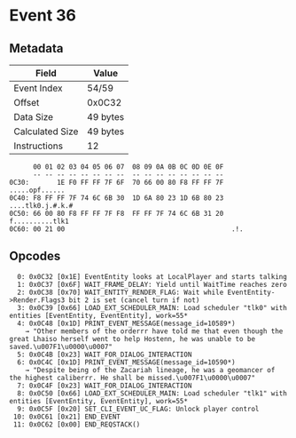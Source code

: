 # Event 36

## Metadata

| Field           | Value    |
|-----------------|----------|
| Event Index     | 54/59    |
| Offset          | 0x0C32   |
| Data Size       | 49 bytes |
| Calculated Size | 49 bytes |
| Instructions    | 12       |

```
      00 01 02 03 04 05 06 07  08 09 0A 0B 0C 0D 0E 0F
      -- -- -- -- -- -- -- --  -- -- -- -- -- -- -- --
0C30:       1E F0 FF FF 7F 6F  70 66 00 80 F8 FF FF 7F    .....opf......
0C40: F8 FF FF 7F 74 6C 6B 30  1D 6A 80 23 1D 6B 80 23  ....tlk0.j.#.k.#
0C50: 66 00 80 F8 FF FF 7F F8  FF FF 7F 74 6C 6B 31 20  f..........tlk1 
0C60: 00 21 00                                          .!.             
```

## Opcodes

```
  0: 0x0C32 [0x1E] EventEntity looks at LocalPlayer and starts talking
  1: 0x0C37 [0x6F] WAIT_FRAME_DELAY: Yield until WaitTime reaches zero
  2: 0x0C38 [0x70] WAIT_ENTITY_RENDER_FLAG: Wait while EventEntity->Render.Flags3 bit 2 is set (cancel turn if not)
  3: 0x0C39 [0x66] LOAD_EXT_SCHEDULER_MAIN: Load scheduler "tlk0" with entities [EventEntity, EventEntity], work=55*
  4: 0x0C48 [0x1D] PRINT_EVENT_MESSAGE(message_id=10589*)
    → "Other members of the orderrr have told me that even though the great Lhaiso herself went to help Hostenn, he was unable to be saved.\u007F1\u0000\u0007"
  5: 0x0C4B [0x23] WAIT_FOR_DIALOG_INTERACTION
  6: 0x0C4C [0x1D] PRINT_EVENT_MESSAGE(message_id=10590*)
    → "Despite being of the Zacariah lineage, he was a geomancer of the highest caliberrr. He shall be missed.\u007F1\u0000\u0007"
  7: 0x0C4F [0x23] WAIT_FOR_DIALOG_INTERACTION
  8: 0x0C50 [0x66] LOAD_EXT_SCHEDULER_MAIN: Load scheduler "tlk1" with entities [EventEntity, EventEntity], work=55*
  9: 0x0C5F [0x20] SET_CLI_EVENT_UC_FLAG: Unlock player control
 10: 0x0C61 [0x21] END_EVENT
 11: 0x0C62 [0x00] END_REQSTACK()
```
